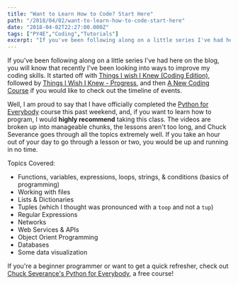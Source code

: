 ```yaml
---
title: "Want to Learn How to Code? Start Here"
path: "/2018/04/02/want-to-learn-how-to-code-start-here"
date: "2018-04-02T22:27:00.000Z"
tags: ["PY4E","Coding","Tutorials"]
excerpt: "If you've been following along on a little series I've had here on the blog, you will know that recently I've been looking into ways to improve my coding skills. It started off with [Things I wish I..."
---
```


If you've been following along on a little series I've had here on the blog, you will know that recently I've been looking into ways to improve my coding skills. It started off with [Things I wish I Knew (Coding Edition)](/blog/2018/03/21/things-i-wish-i-knew), followed by [Things I Wish I Knew - Progress](/blog/2018/03/22/coding-course-updates), and then [A New Coding Course](/blog/2018/03/23/py4e) if you would like to check out the timeline of events.

Well, I am proud to say that I have officially completed the [Python for Everybody](https://www.py4e.com/) course this past weekend, and, if you want to learn how to program, I would **highly recommend** taking this class. The videos are broken up into manageable chunks, the lessons aren't too long, and Chuck Severance goes through all the topics extremely well. If you take an hour out of your day to go through a lesson or two, you would be up and running in no time.

Topics Covered:

- Functions, variables, expressions, loops, strings, & conditions (basics of programming)
- Working with files
- Lists & Dictionaries
- Tuples (which I thought was pronounced with a `toop` and not a `tup`)
- Regular Expressions
- Networks
- Web Services & APIs
- Object Orient Programming
- Databases
- Some data visualization

If you're a beginner programmer or want to get a quick refresher, check out [Chuck Severance's Python for Everybody](https://www.py4e.com/), a free course!
